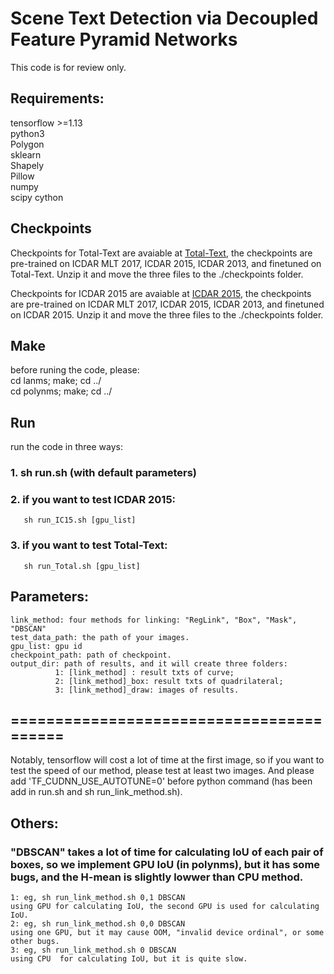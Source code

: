 # Scene Text Detection via Decoupled Feature Pyramid Networks
This code is for review only.
## Requirements:  
tensorflow >=1.13  
python3  
Polygon  
sklearn  
Shapely  
Pillow  
numpy  
scipy
cython

## Checkpoints
Checkpoints for Total-Text are avaiable at [Total-Text](https://drive.google.com/drive/folders/1eFWIPgO_MTB98wzHttv3lfe7CwUq07HX?usp=sharing), the checkpoints are pre-trained on ICDAR MLT 2017, ICDAR 2015, ICDAR 2013, and finetuned on Total-Text. Unzip it and move the three files to the ./checkpoints folder.

Checkpoints for ICDAR 2015 are avaiable at [ICDAR 2015](https://drive.google.com/drive/folders/1_R6L1g_39YX6fW_w62ngTNw6k4IRUa3B?usp=sharing), the checkpoints are pre-trained on ICDAR MLT 2017, ICDAR 2015, ICDAR 2013, and finetuned on ICDAR 2015. Unzip it and move the three files to the ./checkpoints folder.


## Make
before runing the code, please:  
cd lanms; make; cd ../   
cd polynms; make; cd ../  

## Run  
run the code in three ways:  
### 1. sh run.sh       (with default parameters)  
### 2. if you want to test ICDAR 2015: 
       sh run_IC15.sh [gpu_list] 
### 3. if you want to test Total-Text: 
       sh run_Total.sh [gpu_list] 

## Parameters:  
    link_method: four methods for linking: "RegLink", "Box", "Mask", "DBSCAN"  
    test_data_path: the path of your images.  
    gpu_list: gpu id
    checkpoint_path: path of checkpoint.  
    output_dir: path of results, and it will create three folders:
              1: [link_method] : result txts of curve;
              2: [link_method]_box: result txts of quadrilateral;
              3: [link_method]_draw: images of results.

## =========================================
Notably, tensorflow will cost a lot of time at the first image, so if you want to test the speed of our method, please test at least two images. And please add 'TF_CUDNN_USE_AUTOTUNE=0' before python command (has been add in run.sh and sh run_link_method.sh).  

## Others:
### "DBSCAN" takes a lot of time for calculating IoU of each pair of boxes, so we implement GPU IoU (in polynms), but it has some bugs, and the H-mean is slightly lowwer than CPU method.
    1: eg, sh run_link_method.sh 0,1 DBSCAN
    using GPU for calculating IoU, the second GPU is used for calculating IoU.
    2: eg, sh run_link_method.sh 0,0 DBSCAN
    using one GPU, but it may cause OOM, "invalid device ordinal", or some other bugs.
    3: eg, sh run_link_method.sh 0 DBSCAN
    using CPU  for calculating IoU, but it is quite slow.
